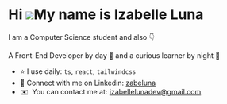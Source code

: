 Hi ![](https://user-images.githubusercontent.com/18350557/176309783-0785949b-9127-417c-8b55-ab5a4333674e.gif)My name is Izabelle Luna
=====================================================================================================================================

I am a Computer Science student and also 👇

A Front-End Developer by day 🌾 and a curious learner by night 🍵


* ⭐ I use daily: `ts`, `react`, `tailwindcss`
* 🌿 Connect with me on Linkedin: [zabeluna](https://www.linkedin.com/in/izabelle-luna-248b33196/)
* ✉️  You can contact me at: [izabellelunadev@gmail.com](mailto:izabellelunadev@gmail.com)
  


